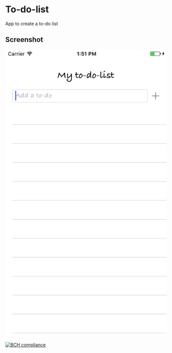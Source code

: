 # To-do-list

App to create a to-do list

## Screenshot

![screenshot](screenshot.png "Screenshot")

[![BCH compliance](https://bettercodehub.com/edge/badge/Yamievw/To-do-list?branch=master)](https://bettercodehub.com/)
